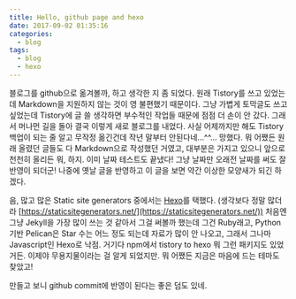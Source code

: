 ```yaml
---
title: Hello, github page and hexo
date: 2017-09-02 01:35:16
categories:
  - blog
tags:
  - blog
  - hexo
---
```



블로그를 github으로 옮겨볼까, 하고 생각한 지 좀 되었다. 원래 Tistory를 쓰고 있었는데 Markdown을 지원하지 않는 것이 영 불편했기 때문이다. 그냥 가볍게 토막글도 쓰고 싶었는데 Tistory에 글 쓸 생각하면 부수적인 작업들 때문에 점점 더 손이 안 갔다. 그래서 머나먼 길을 돌아 결국 이렇게 새로 블로그를 내었다. 사실 어제까지만 해도 Tistory 백업이 되는 줄 알고 무작정 옮긴건데 작년 말부터 안된다네...^^... 망했다. 뭐 어쨌든 원래 올렸던 글들도 다 Markdown으로 작성했던 거였고, 대부분은 가지고 있으니 앞으로 천천히 올리든 뭐, 하지. 이미 날짜 테스트도 끝냈다! 그냥 날짜만 오래전 날짜를 써도 잘 반영이 되더군! 나중에 옛날 글을 반영하고 이 글을 보면 약간 이상한 모양새가 되긴 하겠다.

음, 많고 많은 Static site generators 중에서는 [Hexo](https://hexo.io/)를 택했다. (생각보다 정말 많더라 [https://staticsitegenerators.net/](https://staticsitegenerators.net/)) 처음엔 그냥 Jekyll을 가장 많이 쓰는 것 같아서 그걸 써볼까 했는데 그건 Ruby래고, Python기반 Pelican은 Star 수는 어느 정도 되는데 자료가 많이 안 나오고, 그래서 그나마 Javascript인 Hexo로 낙점. 거기다 npm에서 tistory to hexo 뭐 그런 패키지도 있었거든. 이제야 무용지물이라는 걸 알게 되었지만. 뭐 어쨌든 지금은 마음에 드는 테마도 찾았고!


만들고 보니 github commit에 반영이 된다는 좋은 덤도 있네.

